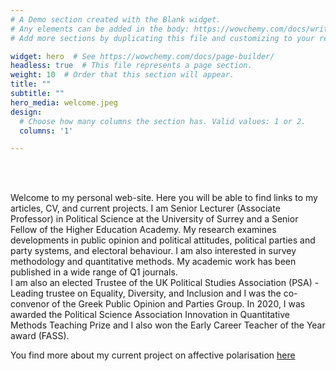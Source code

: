 ```yaml
---
# A Demo section created with the Blank widget.
# Any elements can be added in the body: https://wowchemy.com/docs/writing-markdown-latex/
# Add more sections by duplicating this file and customizing to your requirements.

widget: hero  # See https://wowchemy.com/docs/page-builder/
headless: true  # This file represents a page section.
weight: 10  # Order that this section will appear.
title: ""
subtitle: ""
hero_media: welcome.jpeg
design:
  # Choose how many columns the section has. Valid values: 1 or 2.
  columns: '1'

---
```


<br>
<br>

Welcome to my personal web-site. Here you will be able to find links to my articles, CV, and current projects.
I am Senior Lecturer (Associate Professor) in Political Science at the University of Surrey and a Senior Fellow of the Higher Education Academy. My research examines developments in public opinion and political attitudes, political parties and party systems, and electoral behaviour. I am also interested in survey methodology and quantitative methods. My academic work has been published in a wide range of Q1 journals.
<br>
I am also an elected Trustee of the UK Political Studies Association (PSA) - Leading trustee on Equality, Diversity, and Inclusion  and I was the co-convenor of the Greek Public Opinion and Parties Group. In 2020, I was awarded the Political Science Association Innovation in Quantitative Methods Teaching Prize and I also won the Early Career Teacher of the Year award (FASS).

You find more about my current project on affective polarisation [here](www.roulanezi.com/affective_polarisation)
